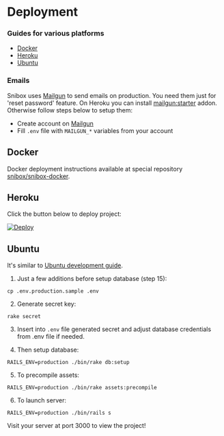 # Deployment

### Guides for various platforms
* [Docker](#docker)
* [Heroku](#heroku)
* [Ubuntu](#ubuntu)

### Emails
Snibox uses [Mailgun](https://www.mailgun.com/) to send emails on production. You need them just for 'reset password' feature.
On Heroku you can install [mailgun:starter](https://elements.heroku.com/addons/mailgun) addon.
Otherwise follow steps below to setup them:
* Create account on [Mailgun](https://www.mailgun.com/)
* Fill `.env` file with `MAILGUN_*` variables from your account

## Docker
Docker deployment instructions available at special repository [snibox/snibox-docker](https://github.com/snibox/snibox-docker).

## Heroku
Click the button below to deploy project:

[![Deploy](https://www.herokucdn.com/deploy/button.svg)](https://heroku.com/deploy?template=https://github.com/snibox/snibox)

## Ubuntu 
It's similar to [Ubuntu development guide](development.html#ubuntu). 

1. Just a few additions before setup database (step 15):
```
cp .env.production.sample .env
```

2. Generate secret key:
```
rake secret
```

3. Insert into `.env` file generated secret and adjust database credentials from .env file if needed.

4. Then setup database:
```
RAILS_ENV=production ./bin/rake db:setup
```

5. To precompile assets:
```
RAILS_ENV=production ./bin/rake assets:precompile
```

6. To launch server:
```
RAILS_ENV=production ./bin/rails s
```

Visit your server at port 3000 to view the project!
